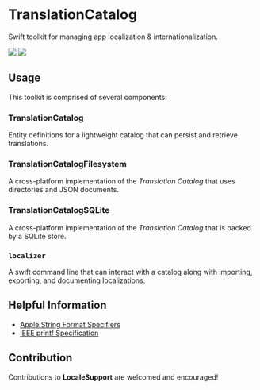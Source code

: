 # TranslationCatalog

Swift toolkit for managing app localization &amp; internationalization.

[![](https://img.shields.io/endpoint?url=https%3A%2F%2Fswiftpackageindex.com%2Fapi%2Fpackages%2Frichardpiazza%2FTranslationCatalog%2Fbadge%3Ftype%3Dplatforms)](https://swiftpackageindex.com/richardpiazza/TranslationCatalog)
[![](https://img.shields.io/endpoint?url=https%3A%2F%2Fswiftpackageindex.com%2Fapi%2Fpackages%2Frichardpiazza%2FTranslationCatalog%2Fbadge%3Ftype%3Dswift-versions)](https://swiftpackageindex.com/richardpiazza/TranslationCatalog)

## Usage

This toolkit is comprised of several components:

### TranslationCatalog

Entity definitions for a lightweight catalog that can persist and retrieve translations.

### TranslationCatalogFilesystem

A cross-platform implementation of the _Translation Catalog_ that uses directories and JSON documents.

### TranslationCatalogSQLite

A cross-platform implementation of the _Translation Catalog_ that is backed by a SQLite store.

### `localizer`

A swift command line that can interact with a catalog along with importing, exporting, and documenting localizations.

## Helpful Information

* [Apple String Format Specifiers](https://developer.apple.com/library/archive/documentation/CoreFoundation/Conceptual/CFStrings/formatSpecifiers.html#//apple_ref/doc/uid/TP40004265)
* [IEEE printf Specification](https://pubs.opengroup.org/onlinepubs/009695399/functions/printf.html)

## Contribution

Contributions to **LocaleSupport** are welcomed and encouraged!
